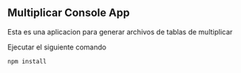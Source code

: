 

## Multiplicar Console App

Esta es una aplicacion para generar archivos de tablas de multiplicar 

Ejecutar el siguiente comando

```
npm install
```
